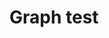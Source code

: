 # Graph test

<script>alert('Hello world');</script>

<link rel="stylesheet" type="text/css" href="http://jsxgraph.uni-bayreuth.de/distrib/jsxgraph.css" />
 <script type="text/javascript" src="http://jsxgraph.uni-bayreuth.de/distrib/jsxgraphcore.js"></script>
 
<div id="box" class="jxgbox" style="width:500px; height:500px;"></div>
<script type="text/javascript">
 let box = document.getElementById("box");
 box.innerHtml = "Hello world";
 
 var board = JXG.JSXGraph.initBoard('box', {boundingbox: [-10, 10, 10, -10], axis:true});
</script>
 
 